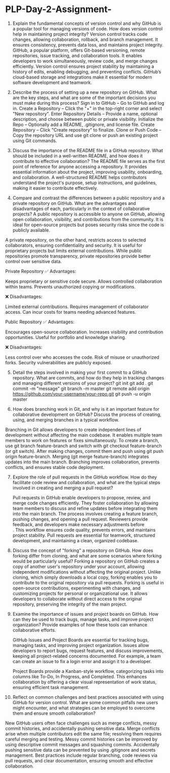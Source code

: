 # PLP-Day-2-Assignment-

1. Explain the fundamental concepts of version control and why GitHub is a popular tool for managing versions of code. How does version control help in maintaining project integrity?
   Version control tracks code changes, allowing collaboration, rollback, and branch management. It ensures consistency, prevents data loss, and maintains project integrity. GitHub, a
   popular platform, offers Git-based versioning, remote repositories, issue tracking, and collaboration tools. It enables developers to work simultaneously, review code, and merge changes
   efficiently. Version control ensures project stability by maintaining a history of edits, enabling debugging, and preventing conflicts. GitHub’s cloud-based storage and integrations make
   it essential for modern software development and teamwork.

2. Describe the process of setting up a new repository on GitHub. What are the key steps, and what are some of the important decisions you must make during this process?
  Sign in to GitHub – Go to GitHub and log in.
  Create a Repository – Click the "+" in the top-right corner and select "New repository".
  Enter Repository Details – Provide a name, optional description, and choose between public or private visibility.
  Initialize the Repo – Optionally add a README, .gitignore, and license file.
  Create Repository – Click "Create repository" to finalize.
  Clone or Push Code – Copy the repository URL and use git clone or push an existing project using Git commands.

3. Discuss the importance of the README file in a GitHub repository. What should be included in a well-written README, and how does it contribute to effective collaboration?
  The README file serves as the first point of reference for anyone accessing a repository. It provides essential information about the project, improving usability, onboarding,
  and collaboration. A well-structured README helps contributors understand the project's purpose, setup instructions, and guidelines, making it easier to contribute effectively.

4. Compare and contrast the differences between a public repository and a private repository on GitHub. What are the advantages and disadvantages of each, particularly in the context of collaborative projects?
  A public repository is accessible to anyone on GitHub, allowing open collaboration, visibility, and contributions from the community. It is ideal for open-source projects but poses security
  risks since the code is publicly available.
  
  A private repository, on the other hand, restricts access to selected collaborators, ensuring confidentiality and security. It is useful for proprietary projects but limits external contributions. 
  While public repositories promote transparency, private repositories provide better control over sensitive data.

  Private Repository
  ✅ Advantages:
  
  Keeps proprietary or sensitive code secure.
  Allows controlled collaboration within teams.
  Prevents unauthorized copying or modifications.
  
  ❌ Disadvantages:
  
  Limited external contributions.
  Requires management of collaborator access.
  Can incur costs for teams needing advanced features.
  
  Public Repository
  ✅ Advantages:
  
  Encourages open-source collaboration.
  Increases visibility and contribution opportunities.
  Useful for portfolio and knowledge sharing.
  
  ❌ Disadvantages:
  
  Less control over who accesses the code.
  Risk of misuse or unauthorized forks.
  Security vulnerabilities are publicly exposed.


5. Detail the steps involved in making your first commit to a GitHub repository. What are commits, and how do they help in tracking changes and managing different versions of your project?
  git init
  git add .
  git commit -m "message"
  git branch -m master
  git remote add origin https://github.com/your-username/your-repo.git
  git push -u origin master

6. How does branching work in Git, and why is it an important feature for collaborative development on GitHub? Discuss the process of creating, using, and merging branches in a typical workflow.

Branching in Git allows developers to create independent lines of development without affecting the main codebase. It enables multiple team members to work on features or fixes simultaneously. 
To create a branch, use git branch feature-branch and switch with git checkout feature-branch (or git switch). After making changes, commit them and push using git push origin feature-branch.
Merging (git merge feature-branch) integrates updates into the main branch. Branching improves collaboration, prevents conflicts, and ensures stable code deployment.

7. Explore the role of pull requests in the GitHub workflow. How do they facilitate code review and collaboration, and what are the typical steps involved in creating and merging a pull request?

   Pull requests in GitHub enable developers to propose, review, and merge code changes efficiently. They foster collaboration by allowing team members to discuss and refine updates before 
   integrating them into the main branch. The process involves creating a feature branch, pushing changes, and opening a pull request. Reviewers provide feedback, and developers make necessary adjustments before  
   . This workflow ensures code quality, prevents errors, and maintains project stability. Pull requests are essential for teamwork, structured development, and maintaining a clean, organized codebase.
       
8. Discuss the concept of "forking" a repository on GitHub. How does forking differ from cloning, and what are some scenarios where forking would be particularly useful?
   Forking a repository on GitHub creates a copy of another user's repository under your account, allowing independent modifications without affecting the original project. Unlike cloning, which simply downloads 
   a local copy, forking enables you to contribute to the original repository via pull requests. Forking is useful in open-source contributions, experimenting with changes, and customizing projects for personal 
   or organizational use. It allows developers to collaborate without direct access to the original repository, preserving the integrity of the main project.

9. Examine the importance of issues and project boards on GitHub. How can they be used to track bugs, manage tasks, and improve project organization? Provide examples of how these tools can enhance collaborative efforts.

   GitHub Issues and Project Boards are essential for tracking bugs, managing tasks, and improving project organization. Issues allow developers to report bugs, request features, and discuss improvements, keeping 
   all project-related concerns documented. For example, a team can create an issue to fix a login error and assign it to a developer.
   
   Project Boards provide a Kanban-style workflow, categorizing tasks into columns like To-Do, In Progress, and Completed. This enhances collaboration by offering a clear visual representation of work status, 
   ensuring efficient task management.

10. Reflect on common challenges and best practices associated with using GitHub for version control. What are some common pitfalls new users might encounter, and what strategies can be employed to overcome them and ensure smooth collaboration?

   New GitHub users often face challenges such as merge conflicts, messy commit histories, and accidentally pushing sensitive data. Merge conflicts arise when multiple contributors edit the same file; resolving 
   them requires careful merging and testing. Messy commit histories can be improved by using descriptive commit messages and squashing commits. Accidentally pushing sensitive data can be prevented by using 
   .gitignore and secrets management. Best practices include regular branching, code reviews via pull requests, and clear documentation, ensuring smooth and effective collaboration.
